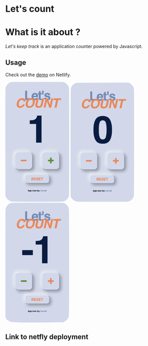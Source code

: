 # Let's count

# What is it about ?
<em>Let's keep track</em> is an application counter powered by Javascript. 

## Usage 
Check out the [demo](https://www.google.com) on Netlify.

<p float=left>
<img src='images/plus_one.png' width=200px>
<img src='images/zero.png' width=200px>
<img src='images/minus_one.png' width=200px>
</p>

## Link to netfly deployment